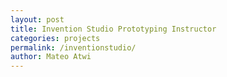 ```yaml
---
layout: post
title: Invention Studio Prototyping Instructor
categories: projects
permalink: /inventionstudio/
author: Mateo Atwi
---
```


